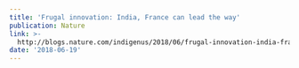 ```yaml
---
title: 'Frugal innovation: India, France can lead the way'
publication: Nature
link: >-
  http://blogs.nature.com/indigenus/2018/06/frugal-innovation-india-france-can-lead-the-way.html
date: '2018-06-19'
---
```


